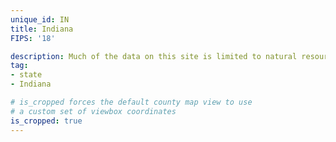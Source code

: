 ```yaml
---
unique_id: IN
title: Indiana
FIPS: '18'

description: Much of the data on this site is limited to natural resource extraction on federal land, which represents 1.7% of all land in Indiana.
tag:
- state
- Indiana

# is_cropped forces the default county map view to use
# a custom set of viewbox coordinates
is_cropped: true
---
```

